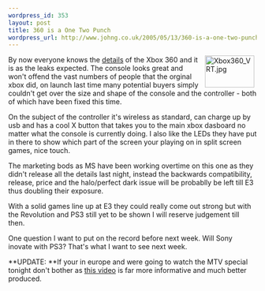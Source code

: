```yaml
--- 
wordpress_id: 353
layout: post
title: 360 is a One Two Punch
wordpress_url: http://www.johng.co.uk/2005/05/13/360-is-a-one-two-punch/
---
```

<p><img width="100" vspace="0" hspace="5" height="65" border="0" align="right" title="Xbox360_VRT.jpg" alt="Xbox360_VRT.jpg" src="http://www.johng.co.uk/wp-content/images/Xbox360_VRT.jpg" />By now everyone knows the <a href="http://news.bbc.co.uk/1/hi/technology/4541961.stm" target="_self">details</a> of the Xbox 360 and it is as the leaks expected. The console looks great and won't offend the vast numbers of people that the orginal xbox did, on launch last time many potential buyers simply couldn't get over the size and shape of the console and the controller - both of which have been fixed this time.</p><p>On the subject of the controller it's wireless as standard, can charge up by usb and has a cool X button that takes you to the main xbox dasboard no matter what the console is currently doing. I also like the LEDs they have put in there to show which part of the screen your playing on in split screen games, nice touch.</p><p>The marketing bods as MS have been working overtime on this one as they didn't release all the details last night, instead the backwards compatibility, release, price and the halo/perfect dark issue will be probablly be left till E3 thus doubling their exposure.</p><p>With a solid games line up at E3 they could really come out strong but with the Revolution and PS3 still yet to be shown I will reserve judgement till then.</p><p>One question I want to put on the record before next week. Will Sony inovate with PS3? That's what I want to see next week.</p><p>**UPDATE: **If your in europe and were going to watch the MTV special tonight don't bother as <a href="http://msxb.wmod.llnwd.net/a274/o2/ourcolony/TheColony_v1_750k.wmv" target="_self">this video</a> is far more informative and much better produced.<br /> </p>
